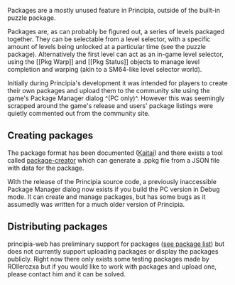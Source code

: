 Packages are a mostly unused feature in Principia, outside of the built-in puzzle package.

Packages are, as can probably be figured out, a series of levels packaged together. They can be selectable from a level selector, with a specific amount of levels being unlocked at a particular time (see the puzzle package). Alternatively the first level can act as an in-game level selector, using the [[Pkg Warp]] and [[Pkg Status]] objects to manage level completion and warping (akin to a SM64-like level selector world).

Initially during Principia's development it was intended for players to create their own packages and upload them to the community site using the game's Package Manager dialog ^(PC only)^. However this was seemingly scrapped around the game's release and users' package listings were quietly commented out from the community site.

## Creating packages
The package format has been documented ([Kaitai](https://github.com/principia-preservation-project/kaitai/blob/master/kaitai/ppkg.ksy)) and there exists a tool called [package-creator](https://github.com/principia-preservation-project/package-creator) which can generate a .ppkg file from a JSON file with data for the package.

With the release of the Principia source code, a previously inaccessible Package Manager dialog now exists if you build the PC version in Debug mode. It can create and manage packages, but has some bugs as it assumedly was written for a much older version of Principia.

## Distributing packages
principia-web has preliminary support for packages ([see package list](/packages.php)) but does not currently support uploading packages or display the packages publicly. Right now there only exists some testing packages made by ROllerozxa but if you would like to work with packages and upload one, please contact him and it can be solved.